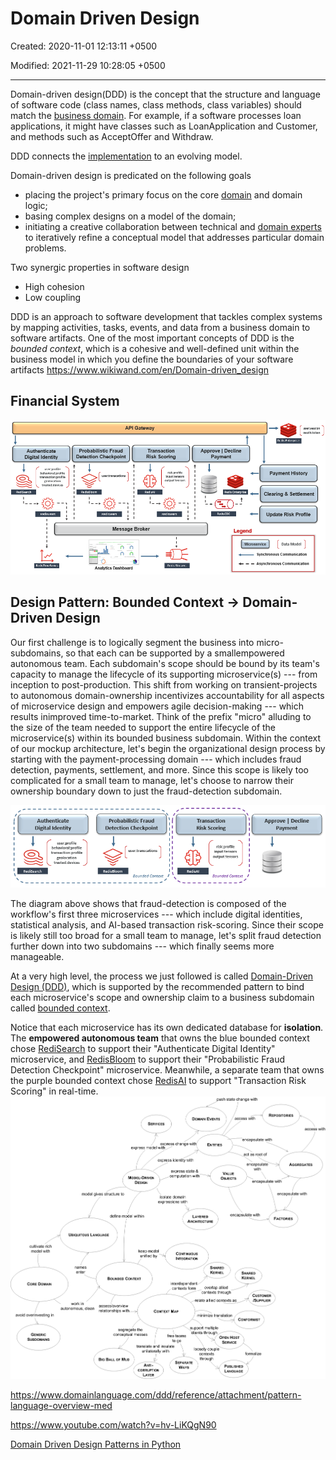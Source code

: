 # Domain Driven Design

Created: 2020-11-01 12:13:11 +0500

Modified: 2021-11-29 10:28:05 +0500

---

Domain-driven design(DDD) is the concept that the structure and language of software code (class names, class methods, class variables) should match the [business domain](https://www.wikiwand.com/en/Business_domain). For example, if a software processes loan applications, it might have classes such as LoanApplication and Customer, and methods such as AcceptOffer and Withdraw.

DDD connects the [implementation](https://www.wikiwand.com/en/Implementation) to an evolving model.

Domain-driven design is predicated on the following goals

- placing the project's primary focus on the core [domain](https://www.wikiwand.com/en/Domain_(software_engineering)) and domain logic;
- basing complex designs on a model of the domain;
- initiating a creative collaboration between technical and [domain experts](https://www.wikiwand.com/en/Domain_expert) to iteratively refine a conceptual model that addresses particular domain problems.

Two synergic properties in software design

- High cohesion
- Low coupling

DDD is an approach to software development that tackles complex systems by mapping activities, tasks, events, and data from a business domain to software artifacts. One of the most important concepts of DDD is the *bounded context*, which is a cohesive and well-defined unit within the business model in which you define the boundaries of your software artifacts
<https://www.wikiwand.com/en/Domain-driven_design>

## Financial System

![image](media/Microservice-Architecture_Domain-Driven-Design-image1.png)

## Design Pattern: Bounded Context -> Domain-Driven Design

Our first challenge is to logically segment the business into micro-subdomains, so that each can be supported by a smallempowered autonomous team. Each subdomain's scope should be bound by its team's capacity to manage the lifecycle of its supporting microservice(s) --- from inception to post-production. This shift from working on transient-projects to autonomous domain-ownership incentivizes accountability for all aspects of microservice design and empowers agile decision-making --- which results inimproved time-to-market.
Think of the prefix "micro" alluding to the size of the team needed to support the entire lifecycle of the microservice(s) within its bounded business subdomain.
Within the context of our mockup architecture, let's begin the organizational design process by starting with the payment-processing domain --- which includes fraud detection, payments, settlement, and more. Since this scope is likely too complicated for a small team to manage, let's choose to narrow their ownership boundary down to just the fraud-detection subdomain.

![image](media/Microservice-Architecture_Domain-Driven-Design-image2.png)

The diagram above shows that fraud-detection is composed of the workflow's first three microservices --- which include digital identities, statistical analysis, and AI-based transaction risk-scoring. Since their scope is likely still too broad for a small team to manage, let's split fraud detection further down into two subdomains --- which finally seems more manageable.

At a very high level, the process we just followed is called [Domain-Driven Design (DDD)](https://dddcommunity.org/learning-ddd/what_is_ddd/), which is supported by the recommended pattern to bind each microservice's scope and ownership claim to a business subdomain called [bounded context](https://martinfowler.com/bliki/BoundedContext.html).

Notice that each microservice has its own dedicated database for **isolation**. The **empowered autonomous team** that owns the blue bounded context chose [RediSearch](https://redislabs.com/modules/redis-search/) to support their "Authenticate Digital Identity" microservice, and [RedisBloom](https://redislabs.com/modules/redis-bloom/) to support their "Probabilistic Fraud Detection Checkpoint" microservice. Meanwhile, a separate team that owns the purple bounded context chose [RedisAI](https://redislabs.com/modules/redis-ai/) to support "Transaction Risk Scoring" in real-time.
![image](media/Microservice-Architecture_Domain-Driven-Design-image3.png)

<https://www.domainlanguage.com/ddd/reference/attachment/pattern-language-overview-med>

<https://www.youtube.com/watch?v=hv-LiKQgN90>

[Domain Driven Design Patterns in Python](https://youtu.be/v0wBmQq8qcA)
